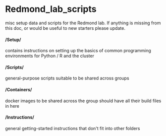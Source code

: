 # Redmond_lab_scripts
misc setup data and scripts for the Redmond lab. If anything is missing from this doc, or would be useful to new starters please update.

#### /Setup/
contains instructions on setting up the basics of common programming environments for Python / R and the cluster
#### /Scripts/
general-purpose scripts suitable to be shared across groups
#### /Containers/
docker images to be shared across the group should have all their build files in here
#### /Instructions/
general getting-started instructions that don't fit into other folders
